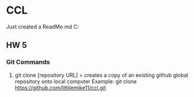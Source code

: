 # CCL

Just created a ReadMe.md C:

## HW 5

### Git Commands

1. git clone [repository URL] = creates a copy of an existing github global repository onto local computer
   Example: git clone https://github.com/littilemike11/ccl.git
